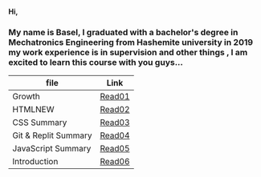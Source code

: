 **Hi,**

### My name is Basel, I graduated with a bachelor's degree in Mechatronics Engineering from Hashemite university in 2019 my work experience is in supervision and other things , I am excited to learn this course with you guys...


| file     | Link       |
| ---------| -----------|
| Growth   | [Read01](https://bassel07.github.io/Reading-Notes102d34/) |
| HTMLNEW   |  [Read02](https://bassel07.github.io/Reading-Notes102d34/HTMLNEW)   |
| CSS Summary   |  [Read03](https://bassel07.github.io/Reading-Notes102d34/CSS%20summarizes)   |
| Git & Replit Summary   |  [Read04](https://bassel07.github.io/Reading-Notes102d34/Git&Replit-Summary)   |
| JavaScript Summary  |  [Read05](https://bassel07.github.io/Reading-Notes102d34/JavaScript)   |
| Introduction   |  [Read06](https://bassel07.github.io/Reading-Notes102d34/introduction)   |

